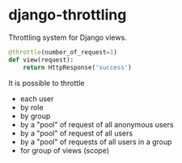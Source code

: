 django-throttling
=================

Throttling system for Django views.

```python
@throttle(number_of_request=1)
def view(request):
    return HttpResponse('success')
```

It is possible to throttle

- each user
- by role
- by group
- by a "pool" of request of all anonymous users
- by a "pool" of request of all users
- by a "pool" of requests of all users in a group
- for group of views (scope)
